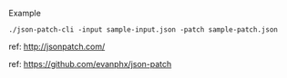 Example

```
./json-patch-cli -input sample-input.json -patch sample-patch.json
```


ref: http://jsonpatch.com/

ref: https://github.com/evanphx/json-patch
